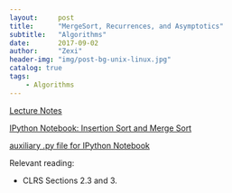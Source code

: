 ```yaml
---
layout:     post
title:      "MergeSort, Recurrences, and Asymptotics"
subtitle:   "Algorithms"
date:       2017-09-02
author:     "Zexi"
header-img: "img/post-bg-unix-linux.jpg"
catalog: true
tags:
    - Algorithms
---
```


[Lecture Notes](/blog/docs/algorithms/CS161Lecture01.pdf)

[IPython Notebook: Insertion Sort and Merge Sort](/blog/docs/algorithms/lecture2_sorting.html)

[auxiliary .py file for IPython Notebook](/blog/docs/algorithms/tryItABunch.py)

Relevant reading:

* CLRS Sections 2.3 and 3.